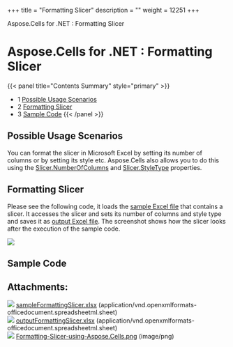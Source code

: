 +++
title = "Formatting Slicer" 
description = "" 
weight = 12251 
+++

Aspose.Cells for .NET : Formatting Slicer  

# Aspose.Cells for .NET : Formatting Slicer


{{< panel title="Contents Summary" style="primary" >}}
*   1 [Possible Usage Scenarios](#FormattingSlicer-PossibleUsageScenarios)
*   2 [Formatting Slicer](#FormattingSlicer-FormattingSlicer)
*   3 [Sample Code](#FormattingSlicer-SampleCode)
{{< /panel >}}
 

## Possible Usage Scenarios

You can format the slicer in Microsoft Excel by setting its number of columns or by setting its style etc. Aspose.Cells also allows you to do this using the [Slicer.NumberOfColumns](https://apireference.aspose.com/net/cells/aspose.cells.slicers/slicer/properties/numberofcolumns) and [Slicer.StyleType](https://apireference.aspose.com/net/cells/aspose.cells.slicers/slicer/properties/styletype) properties.

## Formatting Slicer

Please see the following code, it loads the [sample Excel file](https://docs2.aspose.com/cells/net/attachments/66948320/67338473.xlsx) that contains a slicer. It accesses the slicer and sets its number of columns and style type and saves it as [output Excel file](https://docs2.aspose.com/cells/net/attachments/66948320/67338474.xlsx). The screenshot shows how the slicer looks after the execution of the sample code.

![](https://docs2.aspose.com/cells/net/attachments/66948320/67338490.png)

## Sample Code

## Attachments:

![](https://docs2.aspose.com/cells/net/images/icons/bullet_blue.gif) [sampleFormattingSlicer.xlsx](https://docs2.aspose.com/cells/net/attachments/66948320/67338473.xlsx) (application/vnd.openxmlformats-officedocument.spreadsheetml.sheet)  
![](https://docs2.aspose.com/cells/net/images/icons/bullet_blue.gif) [outputFormattingSlicer.xlsx](https://docs2.aspose.com/cells/net/attachments/66948320/67338474.xlsx) (application/vnd.openxmlformats-officedocument.spreadsheetml.sheet)  
![](https://docs2.aspose.com/cells/net/images/icons/bullet_blue.gif) [Formatting-Slicer-using-Aspose.Cells.png](https://docs2.aspose.com/cells/net/attachments/66948320/67338490.png) (image/png)  


